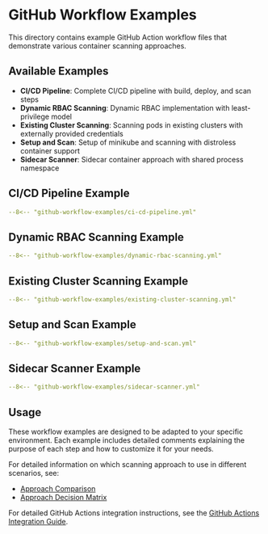 # GitHub Workflow Examples

This directory contains example GitHub Action workflow files that demonstrate various container scanning approaches.

## Available Examples

- **CI/CD Pipeline**: Complete CI/CD pipeline with build, deploy, and scan steps
- **Dynamic RBAC Scanning**: Dynamic RBAC implementation with least-privilege model
- **Existing Cluster Scanning**: Scanning pods in existing clusters with externally provided credentials
- **Setup and Scan**: Setup of minikube and scanning with distroless container support
- **Sidecar Scanner**: Sidecar container approach with shared process namespace

## CI/CD Pipeline Example

```yaml
--8<-- "github-workflow-examples/ci-cd-pipeline.yml"
```

## Dynamic RBAC Scanning Example

```yaml
--8<-- "github-workflow-examples/dynamic-rbac-scanning.yml"
```

## Existing Cluster Scanning Example

```yaml
--8<-- "github-workflow-examples/existing-cluster-scanning.yml"
```

## Setup and Scan Example

```yaml
--8<-- "github-workflow-examples/setup-and-scan.yml"
```

## Sidecar Scanner Example

```yaml
--8<-- "github-workflow-examples/sidecar-scanner.yml"
```

## Usage

These workflow examples are designed to be adapted to your specific environment. Each example includes detailed comments explaining the purpose of each step and how to customize it for your needs.

For detailed information on which scanning approach to use in different scenarios, see:

- [Approach Comparison](../approaches/comparison.md)
- [Approach Decision Matrix](../approaches/decision-matrix.md)

For detailed GitHub Actions integration instructions, see the [GitHub Actions Integration Guide](../integration/platforms/github-actions.md).
